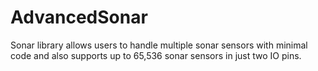# AdvancedSonar
Sonar library allows users to handle multiple sonar sensors with minimal code and also supports up to 65,536 sonar sensors in just two IO pins.
